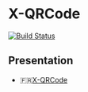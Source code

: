 # X-QRCode

[![Build Status](https://app.bitrise.io/app/0240e86ac692aed0/status.svg?token=p6JvhSgjEp6Rw_INZCo89A&branch=feature/create-login-page)](https://app.bitrise.io/app/0240e86ac692aed0)

## Presentation

* 🇫🇷[X-QRCode](https://docs.google.com/presentation/d/1ohPtrCCCnyIZNdWt6itIh62XPApbaiJRkS0kK8m_SvA/edit?usp=sharing)
